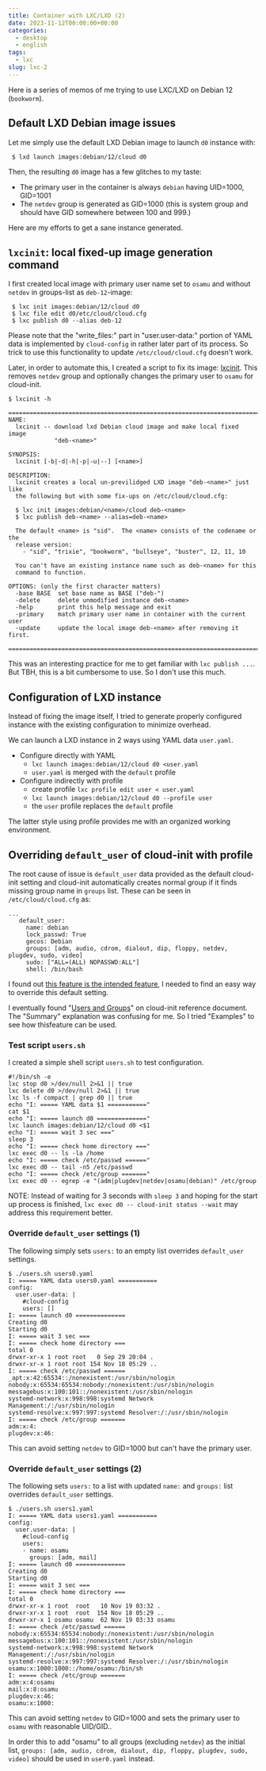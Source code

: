 ```yaml
---
title: Container with LXC/LXD (2)
date: 2023-11-12T00:00:00+00:00
categories:
  - desktop
  - english
tags:
  - lxc
slug: lxc-2
---
```


Here is a series of memos of me trying to use LXC/LXD on Debian 12 (`bookworm`).

## Default LXD Debian image issues

Let me simply use the default LXD Debian image to launch `d0` instance with:

```
 $ lxd launch images:debian/12/cloud d0
```

Then, the resulting `d0` image has a few glitches to my taste:

* The primary user in the container is always `debian` having UID=1000, GID=1001
* The `netdev` group is generated as GID=1000 (this is system group and should have
  GID somewhere between 100 and 999.)

Here are my efforts to get a sane instance generated.


## `lxcinit`: local fixed-up image generation command

I first created local image with primary user name set to `osamu` and without
`netdev` in groups-list as `deb-12`-image:

```
 $ lxc init images:debian/12/cloud d0
 $ lxc file edit d0/etc/cloud/cloud.cfg
 $ lxc publish d0 --alias deb-12
```
Please note that the "write_files:" part in "user.user-data:" portion of YAML
data is implemented by `cloud-config` in rather later part of its process.  So
trick to use this functionality to update `/etc/cloud/cloud.cfg` doesn't work.

Later, in order to automate this, I created a script to fix its image:
[lxcinit](https://github.com/osamuaoki/osamu-utils/blob/main/lxcinit).  This
removes `netdev` group and optionally changes the primary user to `osamu` for
cloud-init.

```
$ lxcinit -h

=============================================================================
NAME:
  lxcinit -- download lxd Debian cloud image and make local fixed image
             "deb-<name>"

SYNOPSIS:
  lxcinit [-b|-d|-h|-p|-u|--] [<name>]

DESCRIPTION:
  lxcinit creates a local un-previlidged LXD image "deb-<name>" just like
  the following but with some fix-ups on /etc/cloud/cloud.cfg:

  $ lxc init images:debian/<name>/cloud deb-<name>
  $ lxc publish deb-<name> --alias=deb-<name>

  The default <name> is "sid".  The <name> consists of the codename or the
  release version:
    - "sid", "trixie", "bookworm", "bullseye", "buster", 12, 11, 10

  You can't have an existing instance name such as deb-<name> for this
  command to function.

OPTIONS: (only the first character matters)
  -base BASE  set base name as BASE ("deb-")
  -delete     delete unmodified instance deb-<name>
  -help       print this help message and exit
  -primary    match primary user name in container with the current user
  -update     update the local image deb-<name> after removing it first.

=============================================================================
```

This was an interesting practice for me to get familiar with `lxc publish ...`.
But TBH, this is a bit cumbersome to use.  So I don't use this much.

## Configuration of LXD instance

Instead of fixing the image itself, I tried to generate properly configured
instance with the existing configuration to minimize overhead.

We can launch a LXD instance in 2 ways using YAML data `user.yaml`.

* Configure directly with YAML
  * `lxc launch images:debian/12/cloud d0 <user.yaml`
  * `user.yaml` is merged with the `default` profile
* Configure indirectly with profile
  * create profile `lxc profile edit user < user.yaml`
  * `lxc launch images:debian/12/cloud d0 --profile user`
  * the `user` profile replaces the `default` profile

The latter style using profile provides me with an organized working environment.

## Overriding `default_user` of cloud-init with profile

The root cause of issue is `default_user` data provided as the default cloud-init setting and cloud-init automatically creates normal group if it finds missing group name in `groups` list.  These can be seen in `/etc/cloud/cloud.cfg` as:

```
...
   default_user:
     name: debian
     lock_passwd: True
     gecos: Debian
     groups: [adm, audio, cdrom, dialout, dip, floppy, netdev, plugdev, sudo, video]
     sudo: ["ALL=(ALL) NOPASSWD:ALL"]
     shell: /bin/bash
```
I found out [this feature is the intended feature](https://github.com/canonical/cloud-init/issues/4603), I needed to find an easy way
to override this default setting.

I eventually found "[Users and Groups](https://cloudinit.readthedocs.io/en/latest/reference/modules.html#users-and-groups)" on cloud-init reference document. The "Summary" explanation was confusing for me.  So I tried "Examples" to see how thisfeature can be used.

### Test script `users.sh`

I created a simple shell script `users.sh` to test configuration.

```
#!/bin/sh -e
lxc stop d0 >/dev/null 2>&1 || true
lxc delete d0 >/dev/null 2>&1 || true
lxc ls -f compact | grep d0 || true
echo "I: ===== YAML data $1 ==========="
cat $1
echo "I: ===== launch d0 =============="
lxc launch images:debian/12/cloud d0 <$1
echo "I: ===== wait 3 sec ==="
sleep 3
echo "I: ===== check home directory ==="
lxc exec d0 -- ls -la /home
echo "I: ===== check /etc/passwd ======"
lxc exec d0 -- tail -n5 /etc/passwd
echo "I: ===== check /etc/group ======="
lxc exec d0 -- egrep -e "(adm|plugdev|netdev|osamu|debian)" /etc/group
```

NOTE: Instead of waiting for 3 seconds with `sleep 3` and hoping for the start
up process is finished, `lxc exec d0 -- cloud-init status --wait` may address
this requirement better.

###  Override `default_user` settings (1)

The following simply sets `users:` to an empty list overrides `default_user`
settings.

```
$ ./users.sh users0.yaml
I: ===== YAML data users0.yaml ===========
config:
  user.user-data: |
    #cloud-config
    users: []
I: ===== launch d0 ==============
Creating d0
Starting d0
I: ===== wait 3 sec ===
I: ===== check home directory ===
total 0
drwxr-xr-x 1 root root   0 Sep 29 20:04 .
drwxr-xr-x 1 root root 154 Nov 18 05:29 ..
I: ===== check /etc/passwd ======
_apt:x:42:65534::/nonexistent:/usr/sbin/nologin
nobody:x:65534:65534:nobody:/nonexistent:/usr/sbin/nologin
messagebus:x:100:101::/nonexistent:/usr/sbin/nologin
systemd-network:x:998:998:systemd Network Management:/:/usr/sbin/nologin
systemd-resolve:x:997:997:systemd Resolver:/:/usr/sbin/nologin
I: ===== check /etc/group =======
adm:x:4:
plugdev:x:46:
```
This can avoid setting `netdev` to GID=1000 but can't have the primary user.


###  Override `default_user` settings (2)

The following sets `users:` to a list with updated `name:` and `groups:` list
overrides `default_user` settings.

```
$ ./users.sh users1.yaml
I: ===== YAML data users1.yaml ===========
config:
  user.user-data: |
    #cloud-config
    users:
    - name: osamu
      groups: [adm, mail]
I: ===== launch d0 ==============
Creating d0
Starting d0
I: ===== wait 3 sec ===
I: ===== check home directory ===
total 0
drwxr-xr-x 1 root  root   10 Nov 19 03:32 .
drwxr-xr-x 1 root  root  154 Nov 18 05:29 ..
drwxr-xr-x 1 osamu osamu  62 Nov 19 03:33 osamu
I: ===== check /etc/passwd ======
nobody:x:65534:65534:nobody:/nonexistent:/usr/sbin/nologin
messagebus:x:100:101::/nonexistent:/usr/sbin/nologin
systemd-network:x:998:998:systemd Network Management:/:/usr/sbin/nologin
systemd-resolve:x:997:997:systemd Resolver:/:/usr/sbin/nologin
osamu:x:1000:1000::/home/osamu:/bin/sh
I: ===== check /etc/group =======
adm:x:4:osamu
mail:x:8:osamu
plugdev:x:46:
osamu:x:1000:
```

This can avoid setting `netdev` to GID=1000 and sets the primary user to
`osamu` with reasonable UID/GID..

In order this to add "osamu" to all groups (excluding `netdev`) as the initial
list, `groups: [adm, audio, cdrom, dialout, dip, floppy, plugdev, sudo, video]`
should be used in `user0.yaml` instead.

<!-- vim: set sw=4 sts=4 ai si et tw=79 ft=markdown: -->
